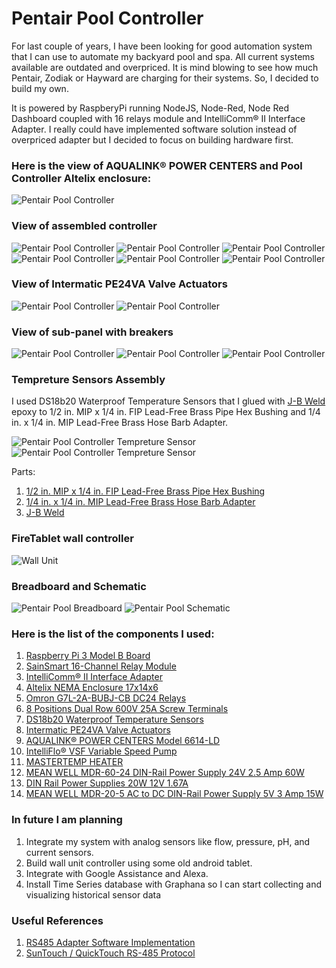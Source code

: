 # Pentair Pool Controller

For last couple of years, I have been looking for good automation system that I can use to automate my backyard pool and spa. All current systems available are outdated and overpriced. It is mind blowing to see how much Pentair, Zodiak or Hayward are charging for their systems. So, I decided to build my own.

It is powered by RaspberyPi running NodeJS, Node-Red, Node Red Dashboard coupled with 16 relays module and IntelliComm® II Interface Adapter. I really could have implemented software solution instead of overpriced adapter but I decided to focus on building hardware first. 

### Here is the view of AQUALINK® POWER CENTERS and Pool Controller Altelix enclosure:
![Pentair Pool Controller](/images/pool-controller.png)

### View of assembled controller
![Pentair Pool Controller](/images/board.png)
![Pentair Pool Controller](/images/raspberry-pi.png)
![Pentair Pool Controller](/images/relay-module.png)
![Pentair Pool Controller](/images/resistors.png)
![Pentair Pool Controller](/images/terminal.png)
![Pentair Pool Controller](/images/intellicom.png)

### View of Intermatic PE24VA Valve Actuators
![Pentair Pool Controller](/images/valve-1.png)
![Pentair Pool Controller](/images/valve-2.png)

### View of sub-panel with breakers
![Pentair Pool Controller](/images/high-voltage.png)
![Pentair Pool Controller](/images/relays.png)
![Pentair Pool Controller](/images/power-supply.png)

### Tempreture Sensors Assembly
I used DS18b20 Waterproof Temperature Sensors that I glued with [J-B Weld](https://www.homedepot.com/p/J-B-Weld-25-ml-ClearWeld-Quick-Set-Epoxy-Syringe-50112/204986141) epoxy to 1/2 in. MIP x 1/4 in. FIP Lead-Free Brass Pipe Hex Bushing and 1/4 in. x 1/4 in. MIP Lead-Free Brass Hose Barb Adapter. 

![Pentair Pool Controller Tempreture Sensor](/images/temp-sensor.png)
![Pentair Pool Controller Tempreture Sensor](/images/temp-sensor-2.png)

Parts:
1. [1/2 in. MIP x 1/4 in. FIP Lead-Free Brass Pipe Hex Bushing](https://www.homedepot.com/p/Everbilt-1-2-in-MIP-x-1-4-in-FIP-Lead-Free-Brass-Pipe-Hex-Bushing-802639/207176802)
1. [1/4 in. x 1/4 in. MIP Lead-Free Brass Hose Barb Adapter](https://www.homedepot.com/p/Everbilt-1-2-in-MIP-x-1-4-in-FIP-Lead-Free-Brass-Pipe-Hex-Bushing-802639/207176802)
1. [J-B Weld](https://www.homedepot.com/p/J-B-Weld-25-ml-ClearWeld-Quick-Set-Epoxy-Syringe-50112/204986141)

### FireTablet wall controller
![Wall Unit](/images/wall-unit.jpg)

### Breadboard and Schematic
![Pentair Pool Breadboard](/Fritzing/Pool-Controller_bb.png)
![Pentair Pool Schematic](/Fritzing/Pool-Controller_schem.png)

### Here is the list of the components I used:

1. [Raspberry Pi 3 Model B Board](https://www.amazon.com/Raspberry-Pi-MS-004-00000024-Model-Board/dp/B01LPLPBS8)
1. [SainSmart 16-Channel Relay Module](https://www.amazon.com/gp/product/B0057OC66U)
1. [IntelliComm® II Interface Adapter](https://www.pentair.com/en/products/pool-spa-equipment/pool-automation/intellicomm_ii_interfaceadapter.html)
1. [Altelix NEMA Enclosure 17x14x6](https://www.amazon.com/Raspberry-Pi-MS-004-00000024-Model-Board/dp/B01LPLPBS8)
1. [Omron G7L-2A-BUBJ-CB DC24 Relays](https://www.amazon.com/gp/product/B0057OC66U)
1. [8 Positions Dual Row 600V 25A Screw Terminals](https://www.amazon.com/gp/product/B0057OC66U)
1. [DS18b20 Waterproof Temperature Sensors](https://www.amazon.com/gp/product/B0057OC66U)
1. [Intermatic PE24VA Valve Actuators](https://www.amazon.com/Intermatic-PE24VA-Valve-Actuator-Black/dp/B002ZPJVV2)
1. [AQUALINK® POWER CENTERS Model 6614-LD](https://www.jandy.com/en/products/controls/system-components/power-centers/aqualink-power-center)
1. [IntelliFlo® VSF Variable Speed Pump](https://www.pentair.com/en/products/pool-spa-equipment/pool-pumps/intelliflo_vsf.html)
1. [MASTERTEMP HEATER](https://www.pentair.com/en/products/pool-spa-equipment/pool-heaters/mastertemp_heater/sku/460737.html)
1. [MEAN WELL MDR-60-24 DIN-Rail Power Supply 24V 2.5 Amp 60W](https://www.amazon.com/gp/product/B005T6OBFU)
1. [DIN Rail Power Supplies 20W 12V 1.67A](https://www.amazon.com/gp/product/B00MEKD6X2)
1. [MEAN WELL MDR-20-5 AC to DC DIN-Rail Power Supply 5V 3 Amp 15W](https://www.amazon.com/gp/product/B005T6RBSO)

### In future I am planning

1. Integrate my system with analog sensors like flow, pressure, pH, and current sensors.
1. Build wall unit controller using some old android tablet.
1. Integrate with Google Assistance and Alexa.
1. Install Time Series database with Graphana so I can start collecting and visualizing historical sensor data


### Useful References
1. [RS485 Adapter Software Implementation](https://github.com/tagyoureit/nodejs-poolController#rs485-adapter)
1. [SunTouch / QuickTouch RS-485 Protocol](https://docs.google.com/document/d/1M0KMfXfvbszKeqzu6MUF_7yM6KDHk8cZ5nrH1_OUcAc/edit?usp=drivesdk)
